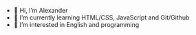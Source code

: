 - 👋 Hi, I’m Alexander
- 🌱 I’m currently learning HTML/CSS, JavaScript and Git/Github
- 👀 I’m interested in English and programming
